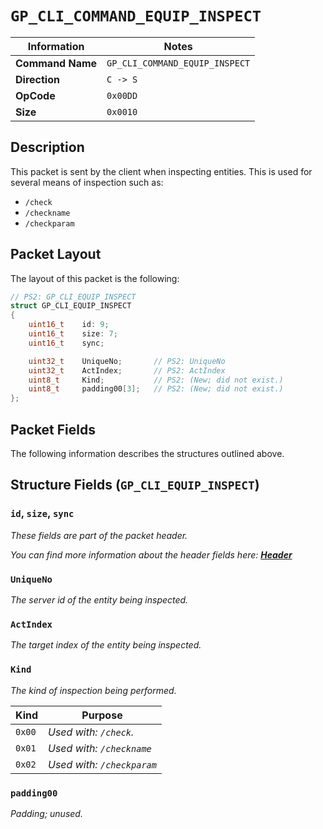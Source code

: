 # `GP_CLI_COMMAND_EQUIP_INSPECT`

| Information               | Notes |
|---                        |---    |
| **Command Name**          | `GP_CLI_COMMAND_EQUIP_INSPECT` |
| **Direction**             | `C -> S` |
| **OpCode**                | `0x00DD` |
| **Size**                  | `0x0010` |

## Description

This packet is sent by the client when inspecting entities. This is used for several means of inspection such as:

  - `/check`
  - `/checkname`
  - `/checkparam`

## Packet Layout

The layout of this packet is the following:

```cpp
// PS2: GP_CLI_EQUIP_INSPECT
struct GP_CLI_EQUIP_INSPECT
{
    uint16_t    id: 9;
    uint16_t    size: 7;
    uint16_t    sync;

    uint32_t    UniqueNo;       // PS2: UniqueNo
    uint32_t    ActIndex;       // PS2: ActIndex
    uint8_t     Kind;           // PS2: (New; did not exist.)
    uint8_t     padding00[3];   // PS2: (New; did not exist.)
};
```

## Packet Fields

The following information describes the structures outlined above.

## Structure Fields (`GP_CLI_EQUIP_INSPECT`)

### `id`, `size`, `sync`

_These fields are part of the packet header._

_You can find more information about the header fields here: [**Header**](/world/HEADER.md)_

### `UniqueNo`

_The server id of the entity being inspected._

### `ActIndex`

_The target index of the entity being inspected._

### `Kind`

_The kind of inspection being performed._

| Kind | Purpose |
| --- | --- |
| `0x00` | _Used with: `/check`._ |
| `0x01` | _Used with: `/checkname`_ |
| `0x02` | _Used with: `/checkparam`_ |

### `padding00`

_Padding; unused._
